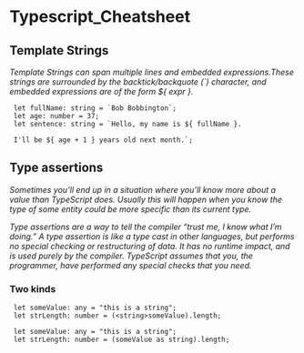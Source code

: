 # Typescript_Cheatsheet

## Template Strings

  *Template Strings can span multiple lines and embedded expressions.These strings are surrounded by the backtick/backquote (`)   character, and embedded expressions are of the form ${ expr }.*
  
  ```
   let fullName: string = `Bob Bobbington`;
   let age: number = 37;
   let sentence: string = `Hello, my name is ${ fullName }.
   
   I'll be ${ age + 1 } years old next month.`;
  ```
  
  ## Type assertions
  
  *Sometimes you’ll end up in a situation where you’ll know more about a value than TypeScript does. Usually this will happen   when you know the type of some entity could be more specific than its current type.*
 
 *Type assertions are a way to tell the compiler “trust me, I know what I’m doing.” A type assertion is like a type cast in  other languages, but performs no special checking or restructuring of data. It has no runtime impact, and is used purely by the compiler. TypeScript assumes that you, the programmer, have performed any special checks that you need.*
 
 ### Two kinds
 
 ```
  let someValue: any = "this is a string";
  let strLength: number = (<string>someValue).length;
 ```
 
 ```
  let someValue: any = "this is a string";
  let strLength: number = (someValue as string).length;
 ```
